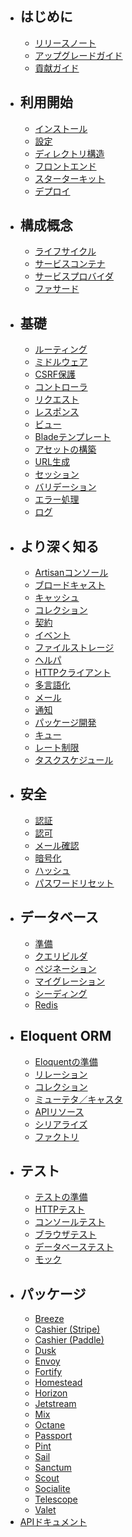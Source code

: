 - ## はじめに
    - [リリースノート](/docs/{{version}}/releases)
    - [アップグレードガイド](/docs/{{version}}/upgrade)
    - [貢献ガイド](/docs/{{version}}/contributions)
- ## 利用開始
    - [インストール](/docs/{{version}}/installation)
    - [設定](/docs/{{version}}/configuration)
    - [ディレクトリ構造](/docs/{{version}}/structure)
    - [フロントエンド](/docs/{{version}}/frontend)
    - [スターターキット](/docs/{{version}}/starter-kits)
    - [デプロイ](/docs/{{version}}/deployment)
- ## 構成概念
    - [ライフサイクル](/docs/{{version}}/lifecycle)
    - [サービスコンテナ](/docs/{{version}}/container)
    - [サービスプロバイダ](/docs/{{version}}/providers)
    - [ファサード](/docs/{{version}}/facades)
- ## 基礎
    - [ルーティング](/docs/{{version}}/routing)
    - [ミドルウェア](/docs/{{version}}/middleware)
    - [CSRF保護](/docs/{{version}}/csrf)
    - [コントローラ](/docs/{{version}}/controllers)
    - [リクエスト](/docs/{{version}}/requests)
    - [レスポンス](/docs/{{version}}/responses)
    - [ビュー](/docs/{{version}}/views)
    - [Bladeテンプレート](/docs/{{version}}/blade)
    - [アセットの構築](/docs/{{version}}/vite)
    - [URL生成](/docs/{{version}}/urls)
    - [セッション](/docs/{{version}}/session)
    - [バリデーション](/docs/{{version}}/validation)
    - [エラー処理](/docs/{{version}}/errors)
    - [ログ](/docs/{{version}}/logging)
- ## より深く知る
    - [Artisanコンソール](/docs/{{version}}/artisan)
    - [ブロードキャスト](/docs/{{version}}/broadcasting)
    - [キャッシュ](/docs/{{version}}/cache)
    - [コレクション](/docs/{{version}}/collections)
    - [契約](/docs/{{version}}/contracts)
    - [イベント](/docs/{{version}}/events)
    - [ファイルストレージ](/docs/{{version}}/filesystem)
    - [ヘルパ](/docs/{{version}}/helpers)
    - [HTTPクライアント](/docs/{{version}}/http-client)
    - [多言語化](/docs/{{version}}/localization)
    - [メール](/docs/{{version}}/mail)
    - [通知](/docs/{{version}}/notifications)
    - [パッケージ開発](/docs/{{version}}/packages)
    - [キュー](/docs/{{version}}/queues)
    - [レート制限](/docs/{{version}}/rate-limiting)
    - [タスクスケジュール](/docs/{{version}}/scheduling)
- ## 安全
    - [認証](/docs/{{version}}/authentication)
    - [認可](/docs/{{version}}/authorization)
    - [メール確認](/docs/{{version}}/verification)
    - [暗号化](/docs/{{version}}/encryption)
    - [ハッシュ](/docs/{{version}}/hashing)
    - [パスワードリセット](/docs/{{version}}/passwords)
- ## データベース
    - [準備](/docs/{{version}}/database)
    - [クエリビルダ](/docs/{{version}}/queries)
    - [ペジネーション](/docs/{{version}}/pagination)
    - [マイグレーション](/docs/{{version}}/migrations)
    - [シーディング](/docs/{{version}}/seeding)
    - [Redis](/docs/{{version}}/redis)
- ## Eloquent ORM
    - [Eloquentの準備](/docs/{{version}}/eloquent)
    - [リレーション](/docs/{{version}}/eloquent-relationships)
    - [コレクション](/docs/{{version}}/eloquent-collections)
    - [ミューテタ／キャスタ](/docs/{{version}}/eloquent-mutators)
    - [APIリソース](/docs/{{version}}/eloquent-resources)
    - [シリアライズ](/docs/{{version}}/eloquent-serialization)
    - [ファクトリ](/docs/{{version}}/eloquent-factories)
- ## テスト
    - [テストの準備](/docs/{{version}}/testing)
    - [HTTPテスト](/docs/{{version}}/http-tests)
    - [コンソールテスト](/docs/{{version}}/console-tests)
    - [ブラウザテスト](/docs/{{version}}/dusk)
    - [データベーステスト](/docs/{{version}}/database-testing)
    - [モック](/docs/{{version}}/mocking)
- ## パッケージ
    - [Breeze](/docs/{{version}}/starter-kits#laravel-breeze)
    - [Cashier (Stripe)](/docs/{{version}}/billing)
    - [Cashier (Paddle)](/docs/{{version}}/cashier-paddle)
    - [Dusk](/docs/{{version}}/dusk)
    - [Envoy](/docs/{{version}}/envoy)
    - [Fortify](/docs/{{version}}/fortify)
    - [Homestead](/docs/{{version}}/homestead)
    - [Horizon](/docs/{{version}}/horizon)
    - [Jetstream](https://jetstream.laravel.com)
    - [Mix](/docs/{{version}}/mix)
    - [Octane](/docs/{{version}}/octane)
    - [Passport](/docs/{{version}}/passport)
    - [Pint](/docs/{{version}}/pint)
    - [Sail](/docs/{{version}}/sail)
    - [Sanctum](/docs/{{version}}/sanctum)
    - [Scout](/docs/{{version}}/scout)
    - [Socialite](/docs/{{version}}/socialite)
    - [Telescope](/docs/{{version}}/telescope)
    - [Valet](/docs/{{version}}/valet)
- [APIドキュメント](/api/9.x)

